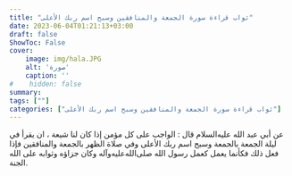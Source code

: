 ```yaml
---
title: "ثواب قراءة سورة الجمعة والمنافقين وسبح اسم ربك الأعلى"
date: 2023-06-04T01:21:13+03:00
draft: false
ShowToc: False
cover:
    image: img/hala.JPG
    alt: 'صورة'
    caption: ''
#    hidden: false
summary: 
tags: [""]
categories: ["ثواب قراءة سورة الجمعة والمنافقين وسبح اسم ربك الأعلى"]
---
```

عن أبي عبد الله عليه‌السلام قال : الواجب على كل مؤمن إذا كان لنا شيعة ،
ان يقرأ في ليلة الجمعة بالجمعة وسبح اسم ربك الأعلى وفي صلاة الظهر
بالجمعة والمنافقين فإذا فعل ذلك فكأنما يعمل كعمل رسول الله صلى‌الله‌عليه‌وآله وكان
جزاؤه وثوابه على الله الجنة.

